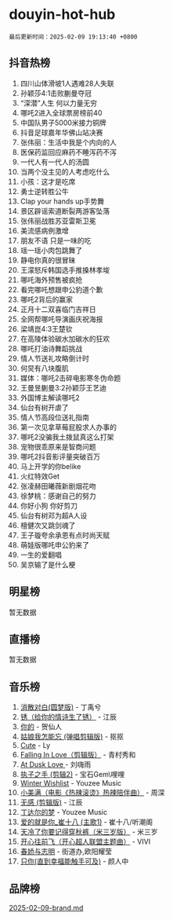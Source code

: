 # douyin-hot-hub

`最后更新时间：2025-02-09 19:13:40 +0800`

## 抖音热榜

1. 四川山体滑坡1人遇难28人失联
1. 孙颖莎4:1击败蒯曼夺冠
1. “深潜”人生 何以力量无穷
1. 哪吒2进入全球票房榜前40
1. 中国队男子5000米接力铜牌
1. 抖音足球嘉年华佛山站决赛
1. 张伟丽：生活中我是个内向的人
1. 医保药监回应麻药不睡泻药不泻
1. 一代人有一代人的汤圆
1. 当两个没主见的人考虑吃什么
1. 小孩：这才是吃席
1. 勇士逆转胜公牛
1. Clap your hands up手势舞
1. 景区辟谣索道断裂两游客坠落
1. 张伟丽战胜苏亚雷斯卫冕
1. 美流感病例激增
1. 朋友不语 只是一味的吃
1. 瑶一瑶小肉包跳舞了
1. 静电你真的很冒昧
1. 王濛怒斥韩国选手推搡林孝埈
1. 哪吒海外预售被疯抢
1. 看完哪吒想跟申公豹道个歉
1. 哪吒2背后的赢家
1. 正月十二双喜临门吉祥日
1. 全网帮哪吒导演画庆祝海报
1. 梁靖崑4:3王楚钦
1. 在高陵体验碳水加碳水的狂欢
1. 哪吒打油诗舞蹈挑战
1. 情人节送礼攻略倒计时
1. 何炅有八块腹肌
1. 媒体：哪吒2击碎电影寒冬伪命题
1. 王曼昱蒯曼3:2孙颖莎王艺迪
1. 外国博主解读哪吒2
1. 仙台有树开虐了
1. 情人节高段位送礼指南
1. 第一次见拿草莓屁股求人办事的
1. 哪吒2没骗我土拨鼠真这么打架
1. 宠物很乖原来是智商问题
1. 哪吒2抖音影评量突破百万
1. 马上开学的你belike
1. 火红特效Get
1. 张凌赫田曦薇新剧烟花吻
1. 徐梦桃：感谢自己的努力
1. 你好小狗 你好剪刀
1. 仙台有树邓为超A人设
1. 檀健次又跳剑魂了
1. 王子璇夸余承恩有点时尚天赋
1. 萌娃版哪吒申公豹来了
1. 一生的爱翻唱
1. 吴京输了是什么梗

## 明星榜

暂无数据

## 直播榜

暂无数据

## 音乐榜

1. [消散对白(圆梦版)](https://sf5-hl-cdn-tos.douyinstatic.com/obj/tos-cn-ve-2774/og4jB5I5IizzoZVAAAzWgBMAsMDWoArfwBOiFs) - 丁禹兮
1. [锈（给你的情诗生了锈）](https://sf5-hl-cdn-tos.douyinstatic.com/obj/tos-cn-ve-2774/o8a1PBtVqIYbPEGK6e5A4egedVMdm3fCIz6bbE) - 江辰
1. [你的](https://sf5-hl-cdn-tos.douyinstatic.com/obj/tos-cn-ve-2774/oYuIeKf42jB7sEV6B2upMdpYAgfrQWj0FeRegh) - 贺仙人
1. [姑娘我怎能忘 (弹唱剪辑版)](https://sf5-hl-cdn-tos.douyinstatic.com/obj/tos-cn-ve-2774/okamwrBGEMz6illuEofAsMV4yzF5tVWbBiA5AI) - 抠抠
1. [Cute](https://sf5-hl-cdn-tos.douyinstatic.com/obj/tos-cn-ve-2774/o4IbIzHWKAAB4wsS5qMBRiiAlEBGTpQRNfFvuo) - Ly
1. [Falling In Love（剪辑版）](https://sf5-hl-cdn-tos.douyinstatic.com/obj/tos-cn-ve-2774/o8ajpA8zzgBPahbBIO8AcKGBLJezFCRd1wfP9f) - 青村秀和
1. [ At Dusk  Love ](https://sf5-hl-cdn-tos.douyinstatic.com/obj/tos-cn-ve-2774/o8CrpCf5CaYgI4ZrtQgMQAFEfuGqNnRSDQAPBc) - 刘嗨雨
1. [执子之手 (剪辑2)](https://sf5-hl-cdn-tos.douyinstatic.com/obj/tos-cn-ve-2774/oUoZLQjCc31XzqsBnBQUNgeKtYPBcgbFDwtfcu) - 宝石Gem\哩哩
1. [Winter Wishlist](https://sf5-hl-cdn-tos.douyinstatic.com/obj/tos-cn-ve-2774/oIIgUOeamCFCVAzxN6MFRLIBlLGpUqQxeeHrLE) - Youzee Music
1. [小美满（电影《热辣滚烫》热辣陪伴曲）](https://sf5-hl-cdn-tos.douyinstatic.com/obj/tos-cn-ve-2774/o0GAn2lSgfZIDUgtevCGDQYnFg4CwnrBaxbTZL) - 周深
1. [无感 (剪辑版)](https://sf5-hl-cdn-tos.douyinstatic.com/obj/tos-cn-ve-2774/o0eIsUzJBDlQaQFC5OFlgbMEZC1TFYBftOBn6p) - 江辰
1. [丁达尔的梦](https://sf5-hl-cdn-tos.douyinstatic.com/obj/tos-cn-ve-2774/oMU3WirUZBVQkAC9ccG5P2IQirziZM2RTInUY) - Youzee Music
1. [爱的就是你_崔十八 (主歌1)](https://sf5-hl-cdn-tos.douyinstatic.com/obj/tos-cn-ve-2774/oI5BO5DhFZ6UTcNCnZaOCBLtZ7WIMQGfgnXf5E) - 崔十八/听潮阁
1. [天冷了你要记得穿秋裤（米三岁版）](https://sf3-cdn-tos.douyinstatic.com/obj/tos-cn-ve-2774/oQlIwVIDWiZ6BQilAorS7MA0AgCkQDvcZAdm1) - 米三岁
1. [开心往前飞（开心超人联盟主题曲）](https://sf5-hl-cdn-tos.douyinstatic.com/obj/tos-cn-ve-2774/9d8fb7c82cf1421fb93a9fe925275e0a) - VIVI
1. [春娇与志明](https://sf5-hl-cdn-tos.douyinstatic.com/obj/tos-cn-ve-2774/e530d8fceb7044b39707d7f9ff54add1) - 街道办,欧阳耀莹
1. [只你(直到幸福能触手可及)](https://sf5-hl-cdn-tos.douyinstatic.com/obj/tos-cn-ve-2774/o0lBkRDzFTeaVSUz3ZZSCBVtZ5DIMQGfgmEAuE) - 颜人中

## 品牌榜

[2025-02-09-brand.md](2025-02-09-brand.md)

